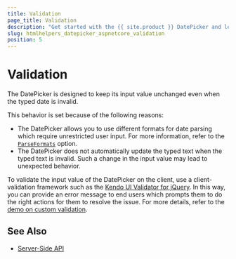 ```yaml
---
title: Validation
page_title: Validation
description: "Get started with the {{ site.product }} DatePicker and learn how to implement validation rules for its input value."
slug: htmlhelpers_datepicker_aspnetcore_validation
position: 5
---
```


# Validation

The DatePicker is designed to keep its input value unchanged even when the typed date is invalid.

This behavior is set because of the following reasons:
- The DatePicker allows you to use different formats for date parsing which require unrestricted user input. For more information, refer to the [`ParseFormats`](/api//Kendo.Mvc.UI.Fluent/DatePickerBuilder#parseformatssystemstring) option.
- The DatePicker does not automatically update the typed text when the typed text is invalid. Such a change in the input value may lead to unexpected behavior.

To validate the input value of the DatePicker on the client, use a client-validation framework such as the [Kendo UI Validator for jQuery](https://docs.telerik.com/kendo-ui/controls/editors/validator/overview). In this way, you can provide an error message to end users which prompts them to do the right actions for them to resolve the issue. For more details, refer to the [demo on custom validation](http://demos.telerik.com/kendo-ui/validator/custom-validation).

## See Also

* [Server-Side API](/api/datepicker)
